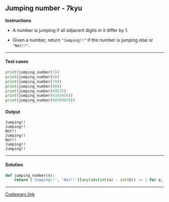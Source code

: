 ## Jumping number - 7kyu

**Instructions**

- A number is jumping if all adjacent digits in it differ by 1.

- Given a number, return `"Jumping!!"` if the number is jumping else or `"Not!!"`.

---

#### Test cases

```python
print(jumping_number(7))
print(jumping_number(9))
print(jumping_number(79))
print(jumping_number(98))
print(jumping_number(8957))
print(jumping_number(4343456))
print(jumping_number(98789876))
```

#### Output 
```
Jumping!!
Jumping!!
Not!!
Jumping!!
Not!!
Jumping!!
Jumping!!
```

---

#### Solution

```python
def jumping_number(n):
    return ['Jumping!!', 'Not!!'][any(abs(int(a) - int(b)) != 1 for a, b in zip(str(n), str(n)[1:]))]
```

---

[Codewars link](https://www.codewars.com/kata/5a54e796b3bfa8932c0000ed)
